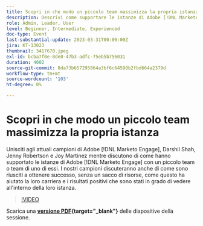 ```yaml
---
title: Scopri in che modo un piccolo team massimizza la propria istanza di Adobe [!DNL Marketo Engage]
description: Descrivi come supportare le istanze di Adobe [!DNL Marketo Engage] con un piccolo team o team di uno di essi.
role: Admin, Leader, User
level: Beginner, Intermediate, Experienced
doc-type: Event
last-substantial-update: 2023-03-31T00:00:00Z
jira: KT-13023
thumbnail: 3417670.jpeg
exl-id: bcba7f0e-8de0-47b3-adfc-75eb5b756031
duration: 4002
source-git-commit: 8da73b657295864a3bf6c64598b2fbd664a2379d
workflow-type: tm+mt
source-wordcount: '103'
ht-degree: 0%

---
```


# Scopri in che modo un piccolo team massimizza la propria istanza

Unisciti agli attuali campioni di Adobe [!DNL Marketo Engage], Darshil Shah, Jenny Robertson e Joy Martinez mentre discutono di come hanno supportato le istanze di Adobe [!DNL Marketo Engage] con un piccolo team o team di uno di essi. I nostri campioni discuteranno anche di come sono riusciti a ottenere successo, senza un sacco di risorse, come questo ha aiutato la loro carriera e i risultati positivi che sono stati in grado di vedere all&#39;interno della loro istanza.

>[!VIDEO](https://video.tv.adobe.com/v/3417670/?quality=12&learn=on)

Scarica una **[versione PDF](assets/small-team-instance.pdf){target="_blank"}** delle diapositive della sessione.
